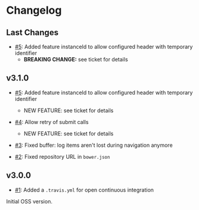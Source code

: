 # Changelog

## Last Changes

- [#5](https://github.com/LaxarJS/ax-log-activity/issues/5): Added feature instanceId to allow configured header with temporary identifier
   + **BREAKING CHANGE:** see ticket for details


## v3.1.0

- [#5](https://github.com/LaxarJS/ax-log-activity/issues/5): Added feature instanceId to allow configured header with temporary identifier
   + NEW FEATURE: see ticket for details

- [#4](https://github.com/LaxarJS/ax-log-activity/issues/4): Allow retry of submit calls
   + NEW FEATURE: see ticket for details

- [#3](https://github.com/LaxarJS/ax-log-activity/issues/3): Fixed buffer: log items aren't lost during navigation anymore

- [#2](https://github.com/LaxarJS/ax-log-activity/issues/2): Fixed repository URL in `bower.json`


## v3.0.0

- [#1](https://github.com/LaxarJS/ax-log-activity/issues/1): Added a `.travis.yml` for open continuous integration

Initial OSS version.
